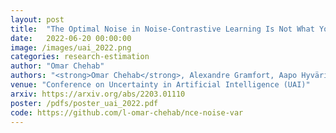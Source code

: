 ```yaml
---
layout: post
title:  "The Optimal Noise in Noise-Contrastive Learning Is Not What You Think"
date:   2022-06-20 00:00:00
image: /images/uai_2022.png
categories: research-estimation
author: "Omar Chehab"
authors: "<strong>Omar Chehab</strong>, Alexandre Gramfort, Aapo Hyvärinen"
venue: "Conference on Uncertainty in Artificial Intelligence (UAI)"
arxiv: https://arxiv.org/abs/2203.01110
poster: /pdfs/poster_uai_2022.pdf
code: https://github.com/l-omar-chehab/nce-noise-var
---
```



